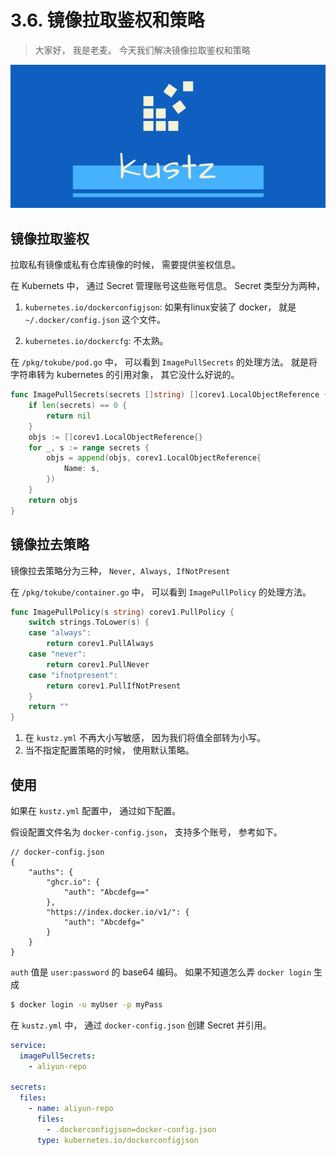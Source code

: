 # 3.6. 镜像拉取鉴权和策略

> 大家好， 我是老麦。 
> 今天我们解决镜像拉取鉴权和策略

![logo](/docs/static/logo/kustz.jpg)


## 镜像拉取鉴权

拉取私有镜像或私有仓库镜像的时候， 需要提供鉴权信息。 

在 Kubernets 中， 通过 Secret 管理账号这些账号信息。 Secret 类型分为两种， 

1. `kubernetes.io/dockerconfigjson`: 如果有linux安装了 docker， 就是 `~/.docker/config.json` 这个文件。

2. `kubernetes.io/dockercfg`: 不太熟。

在 `/pkg/tokube/pod.go` 中， 可以看到 `ImagePullSecrets` 的处理方法。 就是将字符串转为 kubernetes 的引用对象， 其它没什么好说的。

```go
func ImagePullSecrets(secrets []string) []corev1.LocalObjectReference {
	if len(secrets) == 0 {
		return nil
	}
	objs := []corev1.LocalObjectReference{}
	for _, s := range secrets {
		objs = append(objs, corev1.LocalObjectReference{
			Name: s,
		})
	}
	return objs
}
```

## 镜像拉去策略

镜像拉去策略分为三种，  `Never, Always, IfNotPresent`

在 `/pkg/tokube/container.go` 中， 可以看到 `ImagePullPolicy` 的处理方法。

```go
func ImagePullPolicy(s string) corev1.PullPolicy {
	switch strings.ToLower(s) {
	case "always":
		return corev1.PullAlways
	case "never":
		return corev1.PullNever
	case "ifnotpresent":
		return corev1.PullIfNotPresent
	}
	return ""
}
```

1. 在 `kustz.yml` 不再大小写敏感， 因为我们将值全部转为小写。
2. 当不指定配置策略的时候， 使用默认策略。

## 使用

如果在 `kustz.yml` 配置中， 通过如下配置。

假设配置文件名为 `docker-config.json`， 支持多个账号， 参考如下。

```json5
// docker-config.json
{
	"auths": {
		"ghcr.io": {
			"auth": "Abcdefg=="
		},
		"https://index.docker.io/v1/": {
			"auth": "Abcdefg="
		}
	}
}
```

`auth` 值是 `user:password` 的 base64 编码。 如果不知道怎么弄 `docker login` 生成

```bash
$ docker login -u myUser -p myPass
```

在 `kustz.yml` 中， 通过 `docker-config.json` 创建 Secret 并引用。

```yaml
service:
  imagePullSecrets:
    - aliyun-repo

secrets:
  files:
    - name: aliyun-repo
      files:
        - .dockerconfigjson=docker-config.json
      type: kubernetes.io/dockerconfigjson
```
